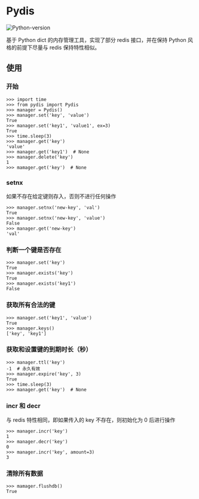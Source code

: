 # Pydis 

![Python-version](https://img.shields.io/badge/python-3.6+-blue)

基于 Python dict 的内存管理工具，实现了部分 redis 接口，并在保持 Python 风格的前提下尽量与 redis 保持特性相似。

## 使用

### 开始

```python3
>>> import time
>>> from pydis import Pydis
>>> manager = Pydis()
>>> manager.set('key', 'value')
True
>>> manager.set('key1', 'value1', ex=3)
True
>>> time.sleep(3)
>>> manager.get('key')
'value'
>>> manager.get('key1')  # None
>>> manager.delete('key')
1
>>> mamager.get('key')  # None
```

### setnx

如果不存在给定键则存入，否则不进行任何操作

```python3
>>> manager.setnx('new-key', 'val')
True
>>> manager.setnx('new-key', 'value')
False
>>> manager.get('new-key')
'val'
```

### 判断一个键是否存在

```python3
>>> manager.set('key')
True
>>> manager.exists('key')
True
>>> manager.exists('key1')
False
```

### 获取所有合法的键

```python3
>>> manager.set('key1', 'value')
True
>>> manager.keys()
['key', 'key1']
```

### 获取和设置键的到期时长（秒）

```python3
>>> manager.ttl('key')
-1  # 永久有效
>>> manager.expire('key', 3)
True
>>> time.sleep(3)
>>> manager.get('key')  # None
```

### incr 和 decr

与 redis 特性相同，即如果传入的 key 不存在，则初始化为 0 后进行操作

```python3
>>> manager.incr('key')
1
>>> manager.decr('key')
0
>>> manager.incr('key', amount=3)
3
```

### 清除所有数据

```python3
>>> mamager.flushdb()
True
```
